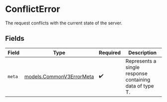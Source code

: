 # ConflictError

The request conflicts with the current state of the server.


## Fields

| Field                                                      | Type                                                       | Required                                                   | Description                                                |
| ---------------------------------------------------------- | ---------------------------------------------------------- | ---------------------------------------------------------- | ---------------------------------------------------------- |
| `meta`                                                     | [models.CommonV3ErrorMeta](../models/commonv3errormeta.md) | :heavy_check_mark:                                         | Represents a single response containing data of type T.    |
